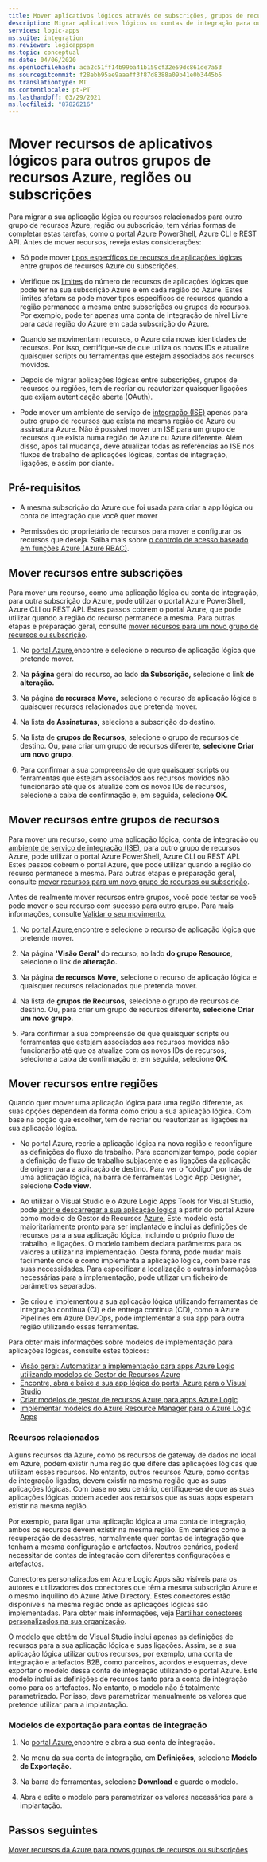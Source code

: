 ```yaml
---
title: Mover aplicativos lógicos através de subscrições, grupos de recursos ou regiões
description: Migrar aplicativos lógicos ou contas de integração para outras subscrições do Azure, grupos de recursos ou localizações (regiões)
services: logic-apps
ms.suite: integration
ms.reviewer: logicappspm
ms.topic: conceptual
ms.date: 04/06/2020
ms.openlocfilehash: aca2c51ff14b99ba41b159cf32e59dc861de7a53
ms.sourcegitcommit: f28ebb95ae9aaaff3f87d8388a09b41e0b3445b5
ms.translationtype: MT
ms.contentlocale: pt-PT
ms.lasthandoff: 03/29/2021
ms.locfileid: "87826216"
---
```

# <a name="move-logic-app-resources-to-other-azure-resource-groups-regions-or-subscriptions"></a>Mover recursos de aplicativos lógicos para outros grupos de recursos Azure, regiões ou subscrições

Para migrar a sua aplicação lógica ou recursos relacionados para outro grupo de recursos Azure, região ou subscrição, tem várias formas de completar estas tarefas, como o portal Azure PowerShell, Azure CLI e REST API. Antes de mover recursos, reveja estas considerações: 

* Só pode mover [tipos específicos de recursos de aplicações lógicas](../azure-resource-manager/management/move-support-resources.md#microsoftlogic) entre grupos de recursos Azure ou subscrições.

* Verifique os [limites](../logic-apps/logic-apps-limits-and-config.md) do número de recursos de aplicações lógicas que pode ter na sua subscrição Azure e em cada região do Azure. Estes limites afetam se pode mover tipos específicos de recursos quando a região permanece a mesma entre subscrições ou grupos de recursos. Por exemplo, pode ter apenas uma conta de integração de nível Livre para cada região do Azure em cada subscrição do Azure.

* Quando se movimentam recursos, o Azure cria novas identidades de recursos. Por isso, certifique-se de que utiliza os novos IDs e atualize quaisquer scripts ou ferramentas que estejam associados aos recursos movidos.

* Depois de migrar aplicações lógicas entre subscrições, grupos de recursos ou regiões, tem de recriar ou reautorizar quaisquer ligações que exijam autenticação aberta (OAuth).

* Pode mover um ambiente de serviço de [integração (ISE)](connect-virtual-network-vnet-isolated-environment-overview.md) apenas para outro grupo de recursos que exista na mesma região de Azure ou assinatura Azure. Não é possível mover um ISE para um grupo de recursos que exista numa região de Azure ou Azure diferente. Além disso, após tal mudança, deve atualizar todas as referências ao ISE nos fluxos de trabalho de aplicações lógicas, contas de integração, ligações, e assim por diante.

## <a name="prerequisites"></a>Pré-requisitos

* A mesma subscrição do Azure que foi usada para criar a app lógica ou conta de integração que você quer mover

* Permissões do proprietário de recursos para mover e configurar os recursos que deseja. Saiba mais sobre [o controlo de acesso baseado em funções Azure (Azure RBAC)](../role-based-access-control/built-in-roles.md#owner).

<a name="move-subscription"></a>

## <a name="move-resources-between-subscriptions"></a>Mover recursos entre subscrições

Para mover um recurso, como uma aplicação lógica ou conta de integração, para outra subscrição do Azure, pode utilizar o portal Azure PowerShell, Azure CLI ou REST API. Estes passos cobrem o portal Azure, que pode utilizar quando a região do recurso permanece a mesma. Para outras etapas e preparação geral, consulte [mover recursos para um novo grupo de recursos ou subscrição](../azure-resource-manager/management/move-resource-group-and-subscription.md).

1. No [portal Azure,](https://portal.azure.com)encontre e selecione o recurso de aplicação lógica que pretende mover.

1. Na **página** geral do recurso, ao lado **da Subscrição,** selecione o link **de alteração.**

1. Na página **de recursos Move,** selecione o recurso de aplicação lógica e quaisquer recursos relacionados que pretenda mover.

1. Na lista **de Assinaturas,** selecione a subscrição do destino.

1. Na lista de **grupos de Recursos,** selecione o grupo de recursos de destino. Ou, para criar um grupo de recursos diferente, **selecione Criar um novo grupo**.

1. Para confirmar a sua compreensão de que quaisquer scripts ou ferramentas que estejam associados aos recursos movidos não funcionarão até que os atualize com os novos IDs de recursos, selecione a caixa de confirmação e, em seguida, selecione **OK**.

<a name="move-resource-group"></a>

## <a name="move-resources-between-resource-groups"></a>Mover recursos entre grupos de recursos

Para mover um recurso, como uma aplicação lógica, conta de integração ou [ambiente de serviço de integração (ISE)](connect-virtual-network-vnet-isolated-environment-overview.md), para outro grupo de recursos Azure, pode utilizar o portal Azure PowerShell, Azure CLI ou REST API. Estes passos cobrem o portal Azure, que pode utilizar quando a região do recurso permanece a mesma. Para outras etapas e preparação geral, consulte [mover recursos para um novo grupo de recursos ou subscrição](../azure-resource-manager/management/move-resource-group-and-subscription.md).

Antes de realmente mover recursos entre grupos, você pode testar se você pode mover o seu recurso com sucesso para outro grupo. Para mais informações, consulte [Validar o seu movimento.](../azure-resource-manager/management/move-resource-group-and-subscription.md#validate-move)

1. No [portal Azure,](https://portal.azure.com)encontre e selecione o recurso de aplicação lógica que pretende mover.

1. Na página **'Visão Geral'** do recurso, ao lado **do grupo Resource**, selecione o link de **alteração.**

1. Na página **de recursos Move,** selecione o recurso de aplicação lógica e quaisquer recursos relacionados que pretenda mover.

1. Na lista de **grupos de Recursos,** selecione o grupo de recursos de destino. Ou, para criar um grupo de recursos diferente, **selecione Criar um novo grupo**.

1. Para confirmar a sua compreensão de que quaisquer scripts ou ferramentas que estejam associados aos recursos movidos não funcionarão até que os atualize com os novos IDs de recursos, selecione a caixa de confirmação e, em seguida, selecione **OK**.

<a name="move-location"></a>

## <a name="move-resources-between-regions"></a>Mover recursos entre regiões

Quando quer mover uma aplicação lógica para uma região diferente, as suas opções dependem da forma como criou a sua aplicação lógica. Com base na opção que escolher, tem de recriar ou reautorizar as ligações na sua aplicação lógica.

* No portal Azure, recrie a aplicação lógica na nova região e reconfigure as definições do fluxo de trabalho. Para economizar tempo, pode copiar a definição de fluxo de trabalho subjacente e as ligações da aplicação de origem para a aplicação de destino. Para ver o "código" por trás de uma aplicação lógica, na barra de ferramentas Logic App Designer, selecione **Code view**.

* Ao utilizar o Visual Studio e o Azure Logic Apps Tools for Visual Studio, pode [abrir e descarregar a sua aplicação lógica](../logic-apps/manage-logic-apps-with-visual-studio.md) a partir do portal Azure como modelo de Gestor de Recursos [Azure.](../logic-apps/logic-apps-azure-resource-manager-templates-overview.md) Este modelo está maioritariamente pronto para ser implantado e inclui as definições de recursos para a sua aplicação lógica, incluindo o próprio fluxo de trabalho, e ligações. O modelo também declara parâmetros para os valores a utilizar na implementação. Desta forma, pode mudar mais facilmente onde e como implementa a aplicação lógica, com base nas suas necessidades. Para especificar a localização e outras informações necessárias para a implementação, pode utilizar um ficheiro de parâmetros separados.

* Se criou e implementou a sua aplicação lógica utilizando ferramentas de integração contínua (CI) e de entrega contínua (CD), como a Azure Pipelines em Azure DevOps, pode implementar a sua app para outra região utilizando essas ferramentas.

Para obter mais informações sobre modelos de implementação para aplicações lógicas, consulte estes tópicos:

* [Visão geral: Automatizar a implementação para apps Azure Logic utilizando modelos de Gestor de Recursos Azure](../logic-apps/logic-apps-azure-resource-manager-templates-overview.md)
* [Encontre, abra e baixe a sua app lógica do portal Azure para o Visual Studio](../logic-apps/manage-logic-apps-with-visual-studio.md)
* [Criar modelos de gestor de recursos Azure para apps Azure Logic](../logic-apps/logic-apps-create-azure-resource-manager-templates.md)
* [Implementar modelos do Azure Resource Manager para o Azure Logic Apps](../logic-apps/logic-apps-deploy-azure-resource-manager-templates.md)

### <a name="related-resources"></a>Recursos relacionados

Alguns recursos da Azure, como os recursos de gateway de dados no local em Azure, podem existir numa região que difere das aplicações lógicas que utilizam esses recursos. No entanto, outros recursos Azure, como contas de integração ligadas, devem existir na mesma região que as suas aplicações lógicas. Com base no seu cenário, certifique-se de que as suas aplicações lógicas podem aceder aos recursos que as suas apps esperam existir na mesma região.

Por exemplo, para ligar uma aplicação lógica a uma conta de integração, ambos os recursos devem existir na mesma região. Em cenários como a recuperação de desastres, normalmente quer contas de integração que tenham a mesma configuração e artefactos. Noutros cenários, poderá necessitar de contas de integração com diferentes configurações e artefactos.

Conectores personalizados em Azure Logic Apps são visíveis para os autores e utilizadores dos conectores que têm a mesma subscrição Azure e o mesmo inquilino do Azure Ative Directory. Estes conectores estão disponíveis na mesma região onde as aplicações lógicas são implementadas. Para obter mais informações, veja [Partilhar conectores personalizados na sua organização](/connectors/custom-connectors/share).

O modelo que obtém do Visual Studio inclui apenas as definições de recursos para a sua aplicação lógica e suas ligações. Assim, se a sua aplicação lógica utilizar outros recursos, por exemplo, uma conta de integração e artefactos B2B, como parceiros, acordos e esquemas, deve exportar o modelo dessa conta de integração utilizando o portal Azure. Este modelo inclui as definições de recursos tanto para a conta de integração como para os artefactos. No entanto, o modelo não é totalmente parametrizado. Por isso, deve parametrizar manualmente os valores que pretende utilizar para a implantação.

### <a name="export-templates-for-integration-accounts"></a>Modelos de exportação para contas de integração

1. No [portal Azure,](https://portal.azure.com)encontre e abra a sua conta de integração.

1. No menu da sua conta de integração, em **Definições,** selecione **Modelo de Exportação**.

1. Na barra de ferramentas, selecione **Download** e guarde o modelo.

1. Abra e edite o modelo para parametrizar os valores necessários para a implantação.

## <a name="next-steps"></a>Passos seguintes

[Mover recursos da Azure para novos grupos de recursos ou subscrições](../azure-resource-manager/management/move-resource-group-and-subscription.md)
